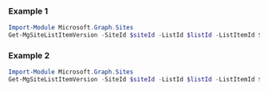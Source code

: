 ### Example 1
``` powershell
Import-Module Microsoft.Graph.Sites
Get-MgSiteListItemVersion -SiteId $siteId -ListId $listId -ListItemId $listItemId
```
### Example 2
``` powershell
Import-Module Microsoft.Graph.Sites
Get-MgSiteListItemVersion -SiteId $siteId -ListId $listId -ListItemId $listItemId -ListItemVersionId $listItemVersionId -ExpandProperty "fields" 
```
